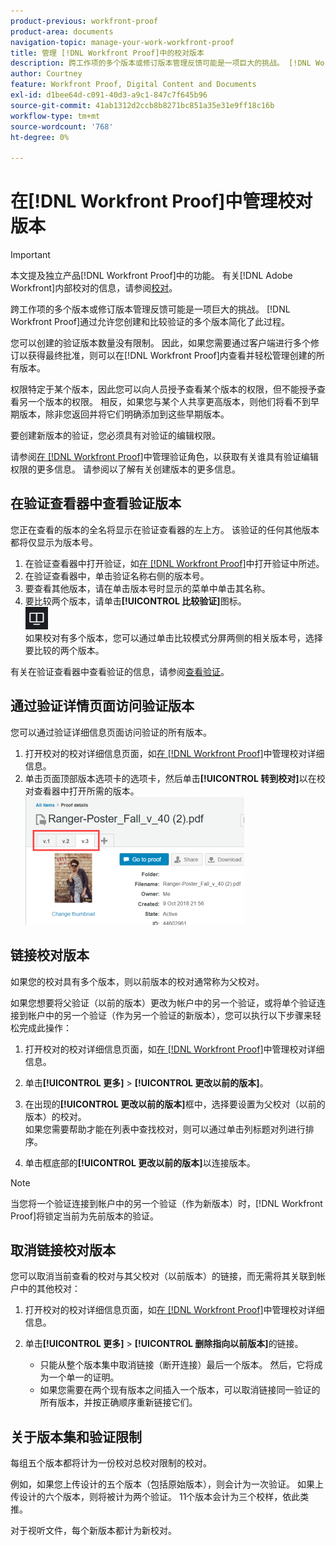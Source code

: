 ```yaml
---
product-previous: workfront-proof
product-area: documents
navigation-topic: manage-your-work-workfront-proof
title: 管理 [!DNL Workfront Proof]中的校对版本
description: 跨工作项的多个版本或修订版本管理反馈可能是一项巨大的挑战。 [!DNL Workfront Proof] 通过允许您创建和比较校对的多个版本来简化此过程。
author: Courtney
feature: Workfront Proof, Digital Content and Documents
exl-id: d1bee64d-c091-40d3-a9c1-847c7f645b96
source-git-commit: 41ab1312d2ccb8b8271bc851a35e31e9ff18c16b
workflow-type: tm+mt
source-wordcount: '768'
ht-degree: 0%

---
```


# 在[!DNL Workfront Proof]中管理校对版本

>[!IMPORTANT]
>
>本文提及独立产品[!DNL Workfront Proof]中的功能。 有关[!DNL Adobe Workfront]内部校对的信息，请参阅[校对](../../../review-and-approve-work/proofing/proofing.md)。

跨工作项的多个版本或修订版本管理反馈可能是一项巨大的挑战。 [!DNL Workfront Proof]通过允许您创建和比较验证的多个版本简化了此过程。

您可以创建的验证版本数量没有限制。 因此，如果您需要通过客户端进行多个修订以获得最终批准，则可以在[!DNL Workfront Proof]内查看并轻松管理创建的所有版本。

权限特定于某个版本，因此您可以向人员授予查看某个版本的权限，但不能授予查看另一个版本的权限。 相反，如果您与某个人共享更高版本，则他们将看不到早期版本，除非您返回并将它们明确添加到这些早期版本。

要创建新版本的验证，您必须具有对验证的编辑权限。

请参阅[在 [!DNL Workfront Proof]](../../../workfront-proof/wp-work-proofsfiles/share-proofs-and-files/manage-proof-roles.md)中管理验证角色，以获取有关谁具有验证编辑权限的更多信息。 请参阅以了解有关创建版本的更多信息。

## 在验证查看器中查看验证版本

您正在查看的版本的全名将显示在验证查看器的左上方。 该验证的任何其他版本都将仅显示为版本号。

1. 在验证查看器中打开验证，如[在 [!DNL Workfront Proof]](../../../workfront-proof/wp-work-proofsfiles/review-proofs-wpv/open-proof.md)中打开验证中所述。
1. 在验证查看器中，单击验证名称右侧的版本号。
1. 要查看其他版本，请在单击版本号时显示的菜单中单击其名称。
1. 要比较两个版本，请单击&#x200B;**[!UICONTROL 比较验证]**&#x200B;图标。\
   ![Compare_Proofs_button.png](assets/compare-proofs-button.png)\
   如果校对有多个版本，您可以通过单击比较模式分屏两侧的相关版本号，选择要比较的两个版本。

有关在验证查看器中查看验证的信息，请参阅[查看验证](../../../review-and-approve-work/proofing/reviewing-proofs-within-workfront/review-a-proof/review-a-proof.md)。

## 通过验证详情页面访问验证版本

您可以通过验证详细信息页面访问验证的所有版本。

1. 打开校对的校对详细信息页面，如[在 [!DNL Workfront Proof]](../../../workfront-proof/wp-work-proofsfiles/manage-your-work/manage-proof-details.md)中管理校对详细信息。
1. 单击页面顶部版本选项卡的选项卡，然后单击&#x200B;**[!UICONTROL 转到校对]**&#x200B;以在校对查看器中打开所需的版本。\
   ![Version_tabs_on_Proof_Details_page.png](assets/version-tabs-on-proof-details-page-350x205.png)

## 链接校对版本

如果您的校对具有多个版本，则以前版本的校对通常称为父校对。

如果您想要将父验证（以前的版本）更改为帐户中的另一个验证，或将单个验证连接到帐户中的另一个验证（作为另一个验证的新版本），您可以执行以下步骤来轻松完成此操作：

1. 打开校对的校对详细信息页面，如[在 [!DNL Workfront Proof]](../../../workfront-proof/wp-work-proofsfiles/manage-your-work/manage-proof-details.md)中管理校对详细信息。
1. 单击&#x200B;**[!UICONTROL 更多]** > **[!UICONTROL 更改以前的版本]**。

1. 在出现的&#x200B;**[!UICONTROL 更改以前的版本]**&#x200B;框中，选择要设置为父校对（以前的版本）的校对。\
   如果您需要帮助才能在列表中查找校对，则可以通过单击列标题对列进行排序。

1. 单击框底部的&#x200B;**[!UICONTROL 更改以前的版本]**&#x200B;以连接版本。

>[!NOTE]
>
>当您将一个验证连接到帐户中的另一个验证（作为新版本）时，[!DNL Workfront Proof]将锁定当前为先前版本的验证。

## 取消链接校对版本

您可以取消当前查看的校对与其父校对（以前版本）的链接，而无需将其关联到帐户中的其他校对：

1. 打开校对的校对详细信息页面，如[在 [!DNL Workfront Proof]](../../../workfront-proof/wp-work-proofsfiles/manage-your-work/manage-proof-details.md)中管理校对详细信息。
1. 单击&#x200B;**[!UICONTROL 更多]** > **[!UICONTROL 删除指向以前版本]**&#x200B;的链接。

   * 只能从整个版本集中取消链接（断开连接）最后一个版本。 然后，它将成为一个单一的证明。
   * 如果您需要在两个现有版本之间插入一个版本，可以取消链接同一验证的所有版本，并按正确顺序重新链接它们。

## 关于版本集和验证限制

每组五个版本都将计为一份校对总校对限制的校对。

例如，如果您上传设计的五个版本（包括原始版本），则会计为一次验证。 如果上传设计的六个版本，则将被计为两个验证。 11个版本会计为三个校样，依此类推。

对于视听文件，每个新版本都计为新校对。
